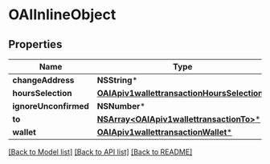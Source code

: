 # OAIInlineObject

## Properties
Name | Type | Description | Notes
------------ | ------------- | ------------- | -------------
**changeAddress** | **NSString*** |  | [optional] 
**hoursSelection** | [**OAIApiv1wallettransactionHoursSelection***](OAIApiv1wallettransactionHoursSelection.md) |  | [optional] 
**ignoreUnconfirmed** | **NSNumber*** |  | [optional] 
**to** | [**NSArray&lt;OAIApiv1wallettransactionTo&gt;***](OAIApiv1wallettransactionTo.md) |  | [optional] 
**wallet** | [**OAIApiv1wallettransactionWallet***](OAIApiv1wallettransactionWallet.md) |  | [optional] 

[[Back to Model list]](../README.md#documentation-for-models) [[Back to API list]](../README.md#documentation-for-api-endpoints) [[Back to README]](../README.md)


